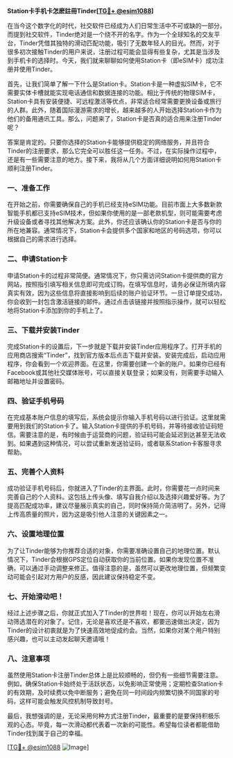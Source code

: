 **Station卡手机卡怎麽註冊Tinder[[TG💪+ @esim1088](https://t.me/s/esim1088)]**

在当今这个数字化的时代，社交软件已经成为人们日常生活中不可或缺的一部分。而提到社交软件，Tinder绝对是一个绕不开的名字。作为一个全球知名的交友平台，Tinder凭借其独特的滑动匹配功能，吸引了无数年轻人的目光。然而，对于很多初次接触Tinder的用户来说，注册过程可能会显得有些复杂，尤其是当涉及到手机卡的选择时。今天，我们就来聊聊如何使用Station卡（即eSIM卡）成功注册并使用Tinder。

首先，让我们简单了解一下什么是Station卡。Station卡是一种虚拟SIM卡，它不需要实体卡槽就能实现电话通信和数据连接的功能。相比于传统的物理SIM卡，Station卡具有安装便捷、可远程激活等优点，非常适合经常需要更换设备或旅行的人群。此外，随着国际漫游需求的增长，越来越多的人开始选择Station卡作为他们的备用通讯工具。那么，问题来了，Station卡是否真的适合用来注册Tinder呢？

答案是肯定的。只要你选择的Station卡能够提供稳定的网络服务，并且符合Tinder的注册要求，那么它完全可以胜任这一任务。不过，在实际操作过程中，还是有一些需要注意的地方。接下来，我将从几个方面详细说明如何用Station卡顺利注册Tinder。

### **一、准备工作**

在开始之前，你需要确保自己的手机已经支持eSIM功能。目前市面上大多数新款智能手机都已支持eSIM技术，但如果你使用的是一部老款机型，则可能需要考虑升级设备或者寻找其他解决方案。此外，你还应该确认你的Station卡是否与你的所在地兼容。通常情况下，Station卡会提供多个国家和地区的号码选项，你可以根据自己的需求进行选择。

### **二、申请Station卡**

申请Station卡的过程非常简便。通常情况下，你只需访问Station卡提供商的官方网站，按照指引填写相关信息即可完成订购。在填写信息时，请务必保证所填内容真实有效，因为这些信息将直接影响到后续的账户验证环节。一旦订单提交成功，你会收到一封包含激活链接的邮件。通过点击该链接并按照指示操作，就可以轻松地将Station卡添加到你的手机上了。

### **三、下载并安装Tinder**

完成Station卡的设置后，下一步就是下载并安装Tinder应用程序了。打开手机的应用商店搜索“Tinder”，找到官方版本后点击下载并安装。安装完成后，启动应用程序，你会看到一个欢迎界面。在这里，你需要创建一个新的账户。如果你已经有Facebook或其他社交媒体账号，可以直接关联登录；如果没有，则需要手动输入邮箱地址并设置密码。

### **四、验证手机号码**

在完成基本账户信息的填写后，系统会提示你输入手机号码以进行验证。这里就需要用到我们的Station卡了。输入Station卡提供的手机号码，并等待接收验证码短信。需要注意的是，有时候由于运营商的问题，验证码可能会延迟到达甚至无法收到。如果遇到这种情况，可以尝试重新发送验证码，或者联系Station卡客服寻求帮助。

### **五、完善个人资料**

成功验证手机号码后，你就进入了Tinder的主界面。此时，你需要花一点时间来完善自己的个人资料。这包括上传头像、填写自我介绍以及选择兴趣爱好等。为了提高匹配成功率，建议尽量展示真实的自己，同时保持简介简洁明了。另外，记得上传高质量的照片，因为这是吸引他人注意的关键因素之一。

### **六、设置地理位置**

为了让Tinder能够为你推荐合适的对象，你需要准确设置自己的地理位置。默认情况下，Tinder会根据GPS定位自动获取你的当前位置。如果你发现位置不准确，可以通过手动调整来修正。值得注意的是，虽然可以更改地理位置，但频繁变动可能会引起对方用户的反感，因此建议保持稳定不变。

### **七、开始滑动吧！**

经过上述步骤之后，你就正式加入了Tinder的世界啦！现在，你可以开始左右滑动筛选潜在的对象了。记住，无论是喜欢还是不喜欢，都要迅速做出决定，因为Tinder的设计初衷就是为了快速高效地促成约会。当然，如果你对某个用户特别感兴趣，也可以主动发起聊天邀请哦！

### **八、注意事项**

虽然使用Station卡注册Tinder总体上是比较顺畅的，但仍有一些细节需要注意。例如，确保Station卡始终处于活跃状态，以免影响正常使用；定期检查Station卡的有效期，及时续费以免中断服务；避免在同一时间段内频繁切换不同国家的号码，这样可能会触发风控机制导致封号。

最后，我想强调的是，无论采用何种方式注册Tinder，最重要的是要保持积极乐观的心态。毕竟，每一次滑动都代表着一次新的可能性。希望每位读者都能借助Tinder找到属于自己的幸福。

[[TG💪+ @esim1088](https://t.me/s/esim1088) ![Image](https://i.postimg.cc/4NQfJmqS/Snipaste-2025-05-13-00-14-12.png)]